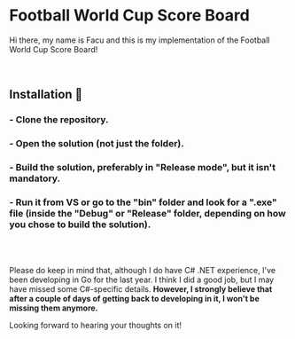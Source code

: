 # **Football World Cup Score Board**
Hi there, my name is Facu and this is my implementation of the Football World Cup Score Board!

<br>

## Installation 🔧
### - Clone the repository.
### - Open the **solution** (not just the folder).
### - Build the solution, preferably in "Release mode", but it isn't mandatory.
### - Run it from VS or go to the "bin" folder and look for a ".exe" file (inside the "Debug" or "Release" folder,  depending on how you chose to build the solution).

<br>
<br>

Please do keep in mind that, although I do have C# .NET experience, I've been developing in Go for the last year. I think I did a good job, but I may have missed some C#-specific details. **However, I strongly believe that after a couple of days of getting back to developing in it, I won't be missing them anymore.**

Looking forward to hearing your thoughts on it!
